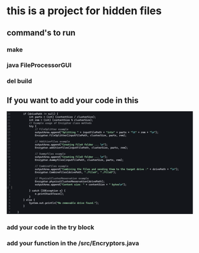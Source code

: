 # this is a project for hidden files

## command's to run
### make
### java FileProcessorGUI
### del build


## If you want to add your code in this

![where to add function](images/image.png)

### add your code in the **try**  block 
### add your function in the /src/Encryptors.java
